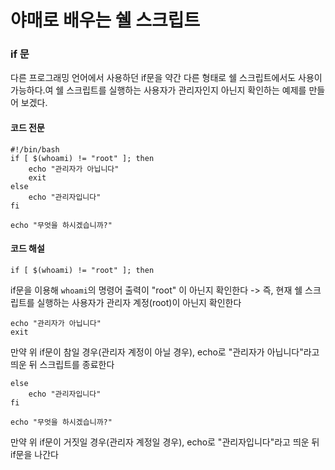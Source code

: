 # 야매로 배우는 쉘 스크립트 
### if 문
다른 프로그래밍 언어에서 사용하던 if문을 약간 다른 형태로 쉘 스크립트에서도 사용이 가능하다.여
쉘 스크립트를 실행하는 사용자가 관리자인지 아닌지 확인하는 예제를 만들어 보겠다.

#### 코드 전문 

    #!/bin/bash
    if [ $(whoami) != "root" ]; then
    	echo "관리자가 아닙니다"
    	exit
    else
        echo "관리자입니다"
    fi
    
    echo "무엇을 하시겠습니까?"
    

#### 코드 해설

    if [ $(whoami) != "root" ]; then
    
if문을 이용해 `whoami`의 명령어 출력이 "root" 이 아닌지 확인한다
-> 즉, 현재 쉘 스크립트를 실행하는 사용자가 관리자 계정(root)이 아닌지 확인한다

    echo "관리자가 아닙니다"
    exit
    
만약 위 if문이 참일 경우(관리자 계정이 아닐 경우), echo로 "관리자가 아닙니다"라고 띄운 뒤 스크립트를 종료한다

    else
        echo "관리자입니다"
    fi
    
    echo "무엇을 하시겠습니까?"
    
만약 위 if문이 거짓일 경우(관리자 계정일 경우), echo로 "관리자입니다"라고 띄운 뒤 if문을 나간다
    
 
